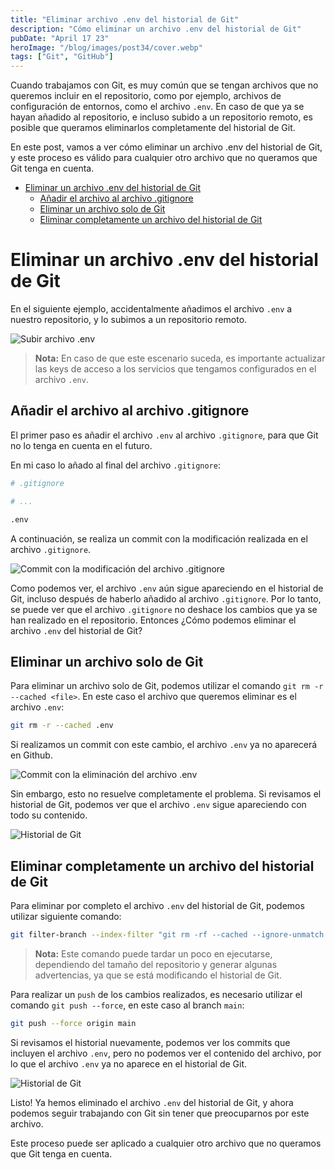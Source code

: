 ```yaml
---
title: "Eliminar archivo .env del historial de Git"
description: "Cómo eliminar un archivo .env del historial de Git"
pubDate: "April 17 23"
heroImage: "/blog/images/post34/cover.webp"
tags: ["Git", "GitHub"]
---
```


Cuando trabajamos con Git, es muy común que se tengan archivos que no queremos incluir en el repositorio, como por ejemplo, archivos de configuración de entornos, como el archivo `.env`. En caso de que ya se hayan añadido al repositorio, e incluso subido a un repositorio remoto, es posible que queramos eliminarlos completamente del historial de Git.

En este post, vamos a ver cómo eliminar un archivo .env del historial de Git, y este proceso es válido para cualquier otro archivo que no queramos que Git tenga en cuenta.

- [Eliminar un archivo .env del historial de Git](#eliminar-un-archivo-env-del-historial-de-git)
	- [Añadir el archivo al archivo .gitignore](#añadir-el-archivo-al-archivo-gitignore)
	- [Eliminar un archivo solo de Git](#eliminar-un-archivo-solo-de-git)
	- [Eliminar completamente un archivo del historial de Git](#eliminar-completamente-un-archivo-del-historial-de-git)

# Eliminar un archivo .env del historial de Git

En el siguiente ejemplo, accidentalmente añadimos el archivo `.env` a nuestro repositorio, y lo subimos a un repositorio remoto.

![Subir archivo .env](/blog/images/post34/1.webp)

> **Nota:** En caso de que este escenario suceda, es importante actualizar las keys de acceso a los servicios que tengamos configurados en el archivo `.env`.

## Añadir el archivo al archivo .gitignore

El primer paso es añadir el archivo `.env` al archivo `.gitignore`, para que Git no lo tenga en cuenta en el futuro.

En mi caso lo añado al final del archivo `.gitignore`:

```bash
# .gitignore

# ...

.env
```

A continuación, se realiza un commit con la modificación realizada en el archivo `.gitignore`.

![Commit con la modificación del archivo .gitignore](/blog/images/post34/2.webp)

Como podemos ver, el archivo `.env` aún sigue apareciendo en el historial de Git, incluso después de haberlo añadido al archivo `.gitignore`. Por lo tanto, se puede ver que el archivo `.gitignore` no deshace los cambios que ya se han realizado en el repositorio. Entonces ¿Cómo podemos eliminar el archivo `.env` del historial de Git?

## Eliminar un archivo solo de Git

Para eliminar un archivo solo de Git, podemos utilizar el comando `git rm -r --cached <file>`. En este caso el archivo que queremos eliminar es el archivo `.env`:

```bash
git rm -r --cached .env
```

Si realizamos un commit con este cambio, el archivo `.env` ya no aparecerá en Github.

![Commit con la eliminación del archivo .env](/blog/images/post34/3.webp)

Sin embargo, esto no resuelve completamente el problema. Si revisamos el historial de Git, podemos ver que el archivo `.env` sigue apareciendo con todo su contenido.

![Historial de Git](/blog/images/post34/4.webp)

## Eliminar completamente un archivo del historial de Git

Para eliminar por completo el archivo `.env` del historial de Git, podemos utilizar siguiente comando:

```bash
git filter-branch --index-filter "git rm -rf --cached --ignore-unmatch .env" HEAD
```

> **Nota:** Este comando puede tardar un poco en ejecutarse, dependiendo del tamaño del repositorio y generar algunas advertencias, ya que se está modificando el historial de Git.

Para realizar un `push` de los cambios realizados, es necesario utilizar el comando `git push --force`, en este caso al branch `main`:

```bash
git push --force origin main
```

Si revisamos el historial nuevamente, podemos ver los commits que incluyen el archivo `.env`, pero no podemos ver el contenido del archivo, por lo que el archivo `.env` ya no aparece en el historial de Git.

![Historial de Git](/blog/images/post34/5.webp)

Listo! Ya hemos eliminado el archivo `.env` del historial de Git, y ahora podemos seguir trabajando con Git sin tener que preocuparnos por este archivo.

Este proceso puede ser aplicado a cualquier otro archivo que no queramos que Git tenga en cuenta.
